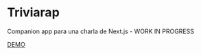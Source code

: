 # Triviarap

Companion app para una charla de Next.js - WORK IN PROGRESS

[DEMO](https://triviarap.goncy.dev)

